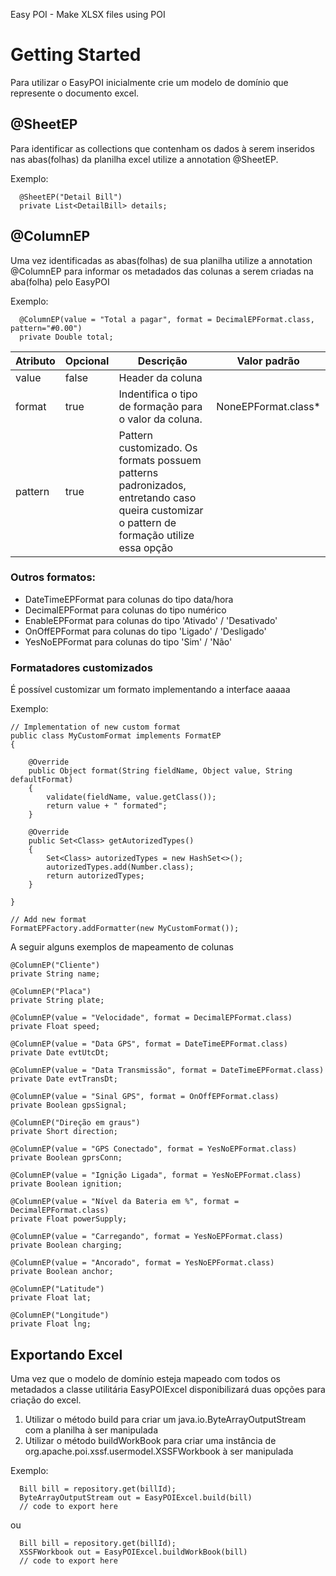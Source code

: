 Easy POI - Make XLSX files using POI

# Getting Started

Para utilizar o EasyPOI inicialmente crie um modelo de domínio que represente o documento excel.

## @SheetEP
Para identificar as collections que contenham os dados à serem inseridos nas abas(folhas) da planilha excel utilize a annotation @SheetEP.

Exemplo:

```
  @SheetEP("Detail Bill")
  private List<DetailBill> details;
```

## @ColumnEP
Uma vez identificadas as abas(folhas) de sua planilha utilize a annotation @ColumnEP para informar os metadados das colunas a serem criadas na aba(folha) pelo EasyPOI

Exemplo:
```
  @ColumnEP(value = "Total a pagar", format = DecimalEPFormat.class, pattern="#0.00")
  private Double total;
```

| Atributo | Opcional | Descrição                                                                                                                                 | Valor padrão                                                                                                                                                                                                                                                                                                |
|----------|----------|-------------------------------------------------------------------------------------------------------------------------------------------|-------------------------------------------------------------------------------------------------------------------------------------------------------------------------------------------------------------------------------------------------------------------------------------------------------------|
| value    | false    | Header da coluna                                                                                                                          |                                                                                                                                                                                                                                                                                                             |
| format   | true     |  Indentifica o tipo de formação para o valor da coluna.                                                                                   |  NoneEPFormat.class* |
| pattern  | true     | Pattern customizado. Os formats possuem patterns padronizados, entretando caso queira customizar o pattern de formação utilize essa opção |                                                                                                                                                                                                                                                                                                             |

### Outros formatos:

* DateTimeEPFormat para colunas do tipo data/hora 
* DecimalEPFormat para colunas do tipo numérico 
* EnableEPFormat para colunas do tipo 'Ativado' / 'Desativado' 
* OnOffEPFormat  para colunas do tipo 'Ligado' / 'Desligado' 
* YesNoEPFormat  para colunas do tipo 'Sim' / 'Não'

### Formatadores customizados
É possível customizar um formato implementando a interface aaaaa

Exemplo:
```
// Implementation of new custom format
public class MyCustomFormat implements FormatEP
{
    
    @Override
    public Object format(String fieldName, Object value, String defaultFormat)
    {
        validate(fieldName, value.getClass());
        return value + " formated";
    }
    
    @Override
    public Set<Class> getAutorizedTypes()
    {
        Set<Class> autorizedTypes = new HashSet<>();
        autorizedTypes.add(Number.class);
        return autorizedTypes;
    }
    
}

// Add new format
FormatEPFactory.addFormatter(new MyCustomFormat());

```
A seguir alguns exemplos de mapeamento de colunas

```
@ColumnEP("Cliente")
private String name;

@ColumnEP("Placa")
private String plate;

@ColumnEP(value = "Velocidade", format = DecimalEPFormat.class)
private Float speed;

@ColumnEP(value = "Data GPS", format = DateTimeEPFormat.class)
private Date evtUtcDt;

@ColumnEP(value = "Data Transmissão", format = DateTimeEPFormat.class)
private Date evtTransDt; 

@ColumnEP(value = "Sinal GPS", format = OnOffEPFormat.class)
private Boolean gpsSignal;

@ColumnEP("Direção em graus") 
private Short direction;

@ColumnEP(value = "GPS Conectado", format = YesNoEPFormat.class)
private Boolean gprsConn;

@ColumnEP(value = "Ignição Ligada", format = YesNoEPFormat.class)
private Boolean ignition;

@ColumnEP(value = "Nível da Bateria em %", format = DecimalEPFormat.class)
private Float powerSupply;

@ColumnEP(value = "Carregando", format = YesNoEPFormat.class)
private Boolean charging;

@ColumnEP(value = "Ancorado", format = YesNoEPFormat.class)
private Boolean anchor;

@ColumnEP("Latitude")
private Float lat;

@ColumnEP("Longitude")
private Float lng;
```

## Exportando Excel
Uma vez que o modelo de domínio esteja mapeado com todos os metadados a classe utilitária EasyPOIExcel disponibilizará duas opções para criação do excel.

1. Utilizar o método build para criar um java.io.ByteArrayOutputStream com a planilha à ser manipulada
2. Utilizar o método buildWorkBook para criar uma instância de org.apache.poi.xssf.usermodel.XSSFWorkbook à ser manipulada

Exemplo: 
```
  Bill bill = repository.get(billId);
  ByteArrayOutputStream out = EasyPOIExcel.build(bill)
  // code to export here
```

ou

```
  Bill bill = repository.get(billId);
  XSSFWorkbook out = EasyPOIExcel.buildWorkBook(bill)
  // code to export here
```
